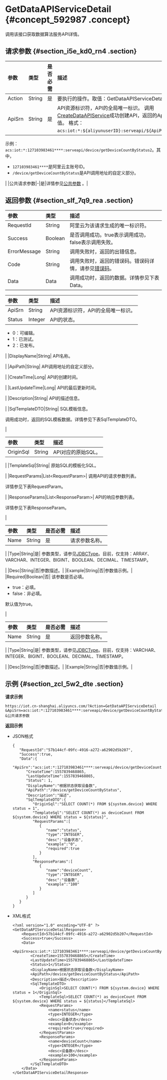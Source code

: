 # GetDataAPIServiceDetail {#concept_592987 .concept}

调用该接口获取数据算法服务API详情。

## 请求参数 {#section_i5e_kd0_rn4 .section}

|参数|类型|是否必需|描述|
|:-|:-|:---|:-|
|Action|String|是|要执行的操作。取值：GetDataAPIServiceDetail。|
|ApiSrn|String|是|API资源标识符，API的全局唯一标识。 调用[CreateDataAPIService](cn.zh-CN/云端开发指南/云端API参考/数据开发API管理/CreateDataAPIService.md#)成功创建API，返回的ApiSrn值。 格式：`acs:iot:*:${aliyunuserID}:serveapi/${ApiPath}`。

 示例：`acs:iot:*:127103983461****:serveapi/device/getDeviceCountByStatus2`。其中，

 -   `127103983461****`是阿里云主账号ID。
-   `/device/getDeviceCountByStatus`是API调用地址的自定义部分。

 |
|公共请求参数|-|是|详情参见[公共参数](cn.zh-CN/云端开发指南/云端API参考/公共参数.md#) 。|

## 返回参数 {#section_slf_7q9_rea .section}

|参数|类型|描述|
|:-|:-|:-|
|RequestId|String|阿里云为该请求生成的唯一标识符。|
|Success|Boolean|是否调用成功。true表示调用成功，false表示调用失败。|
|ErrorMessage|String|调用失败时，返回的出错信息。|
|Code|String|调用失败时，返回的错误码。错误码详情，请参见[错误码](cn.zh-CN/云端开发指南/云端API参考/错误码.md#)。|
|Data|Data|调用成功时，返回的数据。详情参见下表Data。|

|参数|类型|描述|
|:-|:-|:-|
|ApiSrn|String|API资源标识符，API的全局唯一标识。|
|Status|Integer| API的状态。

 -   0：可编辑。
-   1：已测试。
-   2：已发布。

 |
|DisplayName|String| API名称。

 |
|ApiPath|String| API调用地址的自定义部分。

 |
|CreateTime|Long| API的创建时间。

 |
|LastUpdateTime|Long| API的最后更新时间。

 |
|Description|String| API的描述信息。

 |
|SqlTemplateDTO|String| SQL模板信息。

 调用成功时，返回的SQL模板数据。详情参见下表SqlTemplateDTO。

 |

|参数|类型|描述|
|:-|:-|:-|
|OriginSql|String| API对应的原始SQL。

 |
|TemplateSql|String| 原始SQL的模板化SQL。

 |
|RequestParams|List<RequestParam\>| 调用API的请求参数列表。

 详情参见下表RequestParam。

 |
|ResponseParams|List<ResponseParam\>| API的响应参数列表。

 详情参见下表ResponseParam。

 |

|参数|类型|是否必需|描述|
|:-|:-|:---|:-|
|Name|String|是| 请求参数名称。

 |
|Type|String|是| 参数类型，请参见[JDBCType](https://docs.oracle.com/javase/8/docs/api/java/sql/JDBCType.html)。目前，仅支持：ARRAY、VARCHAR、INTEGER、BIGINT、BOOLEAN、DECIMAL、TIMESTAMP。

 |
|Desc|String|否|参数描述。|
|Example|String|否|参数值示例。|
|Required|Boolean|否| 该参数是否必填。

 -   true：必填。
-   false：非必填。

 默认值为true。

 |

|参数|类型|是否必需|描述|
|:-|:-|:---|:-|
|Name|String|是| 返回参数名称。

 |
|Type|String|是| 参数类型，请参见[JDBCType](https://docs.oracle.com/javase/8/docs/api/java/sql/JDBCType.html)。目前，仅支持：VARCHAR、INTEGER、BIGINT、BOOLEAN、DECIMAL、TIMESTAMP。

 |
|Desc|String|否|参数描述。|
|Example|String|否|参数值示例。|

## 示例 {#section_zcl_5w2_dte .section}

**请求示例**

``` {#codeblock_2k0_in4_ahl}
https://iot.cn-shanghai.aliyuncs.com/?Action=GetDataAPIServiceDetail
&ApiSrn=acs:iot:*:127103983461****:serveapi/device/getDeviceCountByStatus2
&公共请求参数
```

**返回示例**

-   JSON格式

    ``` {#codeblock_k6b_tt2_41u}
    {
       "RequestId":"57b144cf-09fc-4916-a272-a62902d5b207",
       "Success":true,
       "Data":{
          "ApiSrn":"acs:iot:*:127103983461****:serveapi/device/getDeviceCountByStatus2",
          "CreateTime":1557839468865,
          "LastUpdateTime":1557839468865,
          "Status": 1,
          "DisplayName":"根据状态获取设备数",
          "ApiPath":"/device/getDeviceCountByStatus",
          "Description":"描述",
          "SqlTemplateDTO":{
             "OriginSql":"SELECT COUNT(*) FROM ${system.device} WHERE status = 1",
             "TemplateSql":"SELECT COUNT(*) as deviceCount FROM ${system.device} WHERE status = ${status}",
             "RequestParams":[
                {
                   "name":"status",
                   "type":"INTEGER",
                   "desc":"设备状态",
                   "example":"0",
                   "required":true
                }
             ],
             "ResponseParams":[
                {
                   "name":"deviceCount",
                   "type":"INTEGER",
                   "desc":"设备数",
                   "example":"100"
                }
             ]
          }
       }
    }
    ```

-   XML格式

    ``` {#codeblock_mhx_36d_mdj}
    <?xml version="1.0" encoding="UTF-8" ?>
    <GetDataAPIServiceDetailResponse>
        <RequestId>57b144cf-09fc-4916-a272-a62902d5b207</RequestId>
        <Success>true</Success>
        <Data>
            <ApiSrn>acs:iot:*:127103983461****:serveapi/device/getDeviceCountByStatus2</ApiSrn>
            <CreateTime>1557839468865</CreateTime>
            <LastUpdateTime>1557839468865</LastUpdateTime>
            <Status>1</Status>
            <DisplayName>根据状态获取设备数</DisplayName>
            <ApiPath>/device/getDeviceCountByStatus</ApiPath>
            <Description>描述</Description>
            <SqlTemplateDTO>
                <OriginSql>SELECT COUNT(*) FROM ${system.device} WHERE status = 1</OriginSql>
                <TemplateSql>SELECT COUNT(*) as deviceCount FROM ${system.device} WHERE status = ${status}</TemplateSql>
                <RequestParams>
                    <name>status</name>
                    <type>INTEGER</type>
                    <desc>设备状态</desc>
                    <example>0</example>
                    <required>true</required>
                </RequestParams>
                <ResponseParams>
                    <name>deviceCount</name>
                    <type>INTEGER</type>
                    <desc>设备数</desc>
                    <example>100</example>
                </ResponseParams>
            </SqlTemplateDTO>
        </Data>
    </GetDataAPIServiceDetailResponse>
    ```


